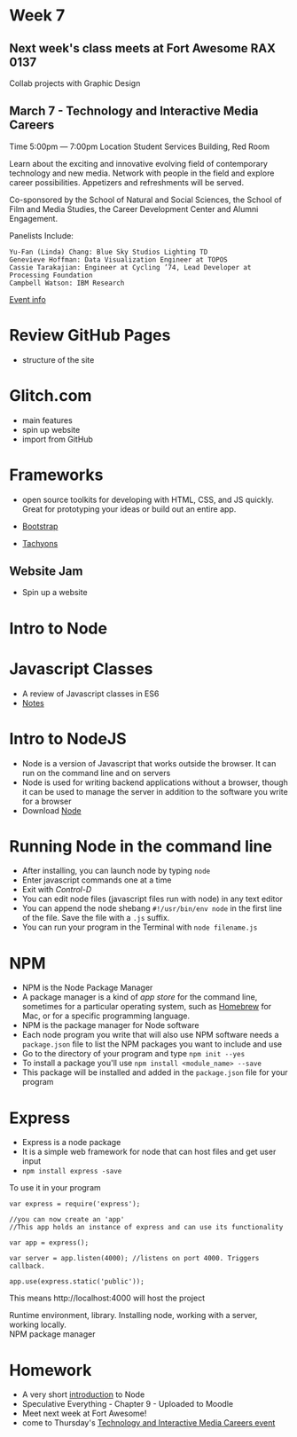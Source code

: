 # Week 7

## Next week's class meets at Fort Awesome RAX 0137

Collab projects with Graphic Design

## March 7 - Technology and Interactive Media Careers

Time
5:00pm  — 7:00pm
Location
Student Services Building, Red Room

Learn about the exciting and innovative evolving field of contemporary technology and new media.  Network with people in the field and explore career possibilities.  Appetizers and refreshments will be served.

Co-sponsored by the School of Natural and Social Sciences, the School of Film and Media Studies, the Career Development Center and Alumni Engagement.

Panelists Include:

    Yu-Fan (Linda) Chang: Blue Sky Studios Lighting TD
    Genevieve Hoffman: Data Visualization Engineer at TOPOS
    Cassie Tarakajian: Engineer at Cycling ’74, Lead Developer at Processing Foundation
    Campbell Watson: IBM Research

[Event info](https://www.purchase.edu/live/events/16030-technology-and-interactive-media-careers)

# Review GitHub Pages
- structure of the site

# Glitch.com

- main features
- spin up website
- import from GitHub

# Frameworks

- open source toolkits for developing with HTML, CSS, and JS quickly. Great for prototyping your ideas or build out an entire app.

- [Bootstrap](https://getbootstrap.com/)
- [Tachyons](http://tachyons.io/)

## Website Jam

- Spin up a website

# Intro to Node

# Javascript Classes
* A review of Javascript classes in ES6
* [Notes](intro-to-classes-in-ES6.md)

# Intro to NodeJS
* Node is a version of Javascript that works outside the browser. It can run on the command line and on servers
* Node is used for writing backend applications without a browser, though it can be used to manage the server in addition to the software you write for a browser
* Download [Node](https://nodejs.org/en/)

# Running Node in the command line
* After installing, you can launch node by typing ```node```
* Enter javascript commands one at a time
* Exit with *Control-D*
* You can edit node files (javascript files run with node) in any text editor
* You can append the node shebang ```#!/usr/bin/env node``` in the first line of the file. Save the file with a ```.js``` suffix.
* You can run your program in the Terminal with ```node filename.js```

# NPM
* NPM is the Node Package Manager
* A package manager is a kind of *app store* for the command line, sometimes for a particular operating system, such as [Homebrew](http://brew.sh) for Mac, or for a specific programming language.
* NPM is the package manager for Node software
* Each node program you write that will also use NPM software needs a ```package.json``` file to list the NPM packages you want to include and use
* Go to the directory of your program and type ```npm init --yes```
* To install a package you'll use ```npm install <module_name> --save```
* This package will be installed and added in the ```package.json``` file for your program

# Express

* Express is a node package
* It is a simple web framework for node that can host files and get user input
* ```npm install express -save```

To use it in your program

```
var express = require('express');

//you can now create an 'app'
//This app holds an instance of express and can use its functionality

var app = express();

var server = app.listen(4000); //listens on port 4000. Triggers callback.

app.use(express.static('public'));
```

This means http://localhost:4000 will host the project

Runtime environment, library. 
Installing node, working with a server, working locally.  
NPM package manager

# Homework

- A very short [introduction](https://glitch.com/edit/#!/first-app-node?path=README.md:1:0) to Node
- Speculative Everything - Chapter 9 - Uploaded to Moodle
- Meet next week at Fort Awesome!
- come to Thursday's [Technology and Interactive Media Careers event](](https://www.purchase.edu/live/events/16030-technology-and-interactive-media-careers)
)
